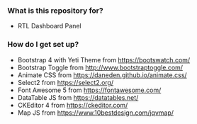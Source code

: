 ### What is this repository for? ###

* RTL Dashboard Panel


### How do I get set up? ###

* Bootstrap 4 with Yeti Theme from https://bootswatch.com/
* Bootstrap Toggle from http://www.bootstraptoggle.com/
* Animate CSS from https://daneden.github.io/animate.css/
* Select2 from https://select2.org/
* Font Awesome 5 from https://fontawesome.com/
* DataTable JS from https://datatables.net/
* CKEditor 4 from https://ckeditor.com/
* Map JS from https://www.10bestdesign.com/jqvmap/
